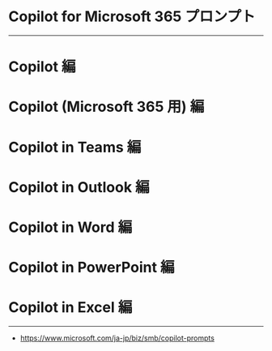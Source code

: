 # Copilot for Microsoft 365 プロンプト

---

# Copilot 編

# Copilot (Microsoft 365 用) 編

# Copilot in Teams 編

# Copilot in Outlook 編

# Copilot in Word 編

# Copilot in PowerPoint 編

# Copilot in Excel 編

---

- https://www.microsoft.com/ja-jp/biz/smb/copilot-prompts
